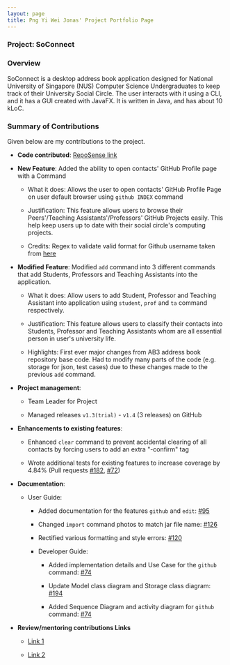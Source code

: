 ```yaml
---
layout: page
title: Png Yi Wei Jonas' Project Portfolio Page
---
```


### Project: SoConnect

### Overview

SoConnect is a desktop address book application designed for National University of Singapore (NUS) Computer Science Undergraduates to keep track of their University Social Circle. The user interacts with it using a CLI, and it has a GUI created with JavaFX. It is written in Java, and has about 10 kLoC.


### Summary of Contributions

Given below are my contributions to the project.

* **Code contributed**: [RepoSense link](https://nus-cs2103-ay2223s1.github.io/tp-dashboard/?search=jonaspng&breakdown=true)

* **New Feature**: Added the ability to open contacts' GitHub Profile page with a Command

  * What it does: Allows the user to open contacts' GitHub Profile Page on user default browser using `github INDEX` command

  * Justification: This feature allows users to browse their Peers'/Teaching Assistants'/Professors' GitHub Projects easily. This help keep users up to date with their social circle's computing projects.
    
  * Credits: Regex to validate valid format for Github username taken from [here](https://github.com/shinnn/github-username-regex)


* **Modified Feature**: Modified `add` command into 3 different commands that add Students, Professors and Teaching Assistants into the application.
  
  * What it does: Allow users to add Student, Professor and Teaching Assistant into application using `student`, `prof` and `ta` command respectively.

  * Justification: This feature allows users to classify their contacts into Students, Professor and Teaching Assistants whom are all essential person in user's university life.

  * Highlights: First ever major changes from AB3 address book repository base code. Had to modify many parts of the code (e.g. storage for json, test cases) due to these changes made to the previous `add` command.  

  
* **Project management**:

  * Team Leader for Project

  * Managed releases `v1.3(trial)` - `v1.4` (3 releases) on GitHub


* **Enhancements to existing features**:

  * Enhanced `clear` command to prevent accidental clearing of all contacts by forcing users to add an extra "-confirm" tag

  * Wrote additional tests for existing features to increase coverage by 4.84% (Pull requests [#182](https://github.com/AY2223S1-CS2103T-W08-3/tp/pull/182), [#72](https://github.com/AY2223S1-CS2103T-W08-3/tp/pull/72))


* **Documentation**:

  * User Guide:

    * Added documentation for the features `github` and `edit`: [#95](https://github.com/AY2223S1-CS2103T-W08-3/tp/pull/95)
    
    * Changed `import` command photos to match jar file name: [#126](https://github.com/AY2223S1-CS2103T-W08-3/tp/pull/126)
    
    * Rectified various formatting and style errors: [#120](https://github.com/AY2223S1-CS2103T-W08-3/tp/pull/120)
  
    * Developer Guide:

      * Added implementation details and Use Case for the `github` command: [#74](https://github.com/AY2223S1-CS2103T-W08-3/tp/pull/76)
    
      * Update Model class diagram and Storage class diagram: [#194](https://github.com/AY2223S1-CS2103T-W08-3/tp/pull/194)
    
      * Added Sequence Diagram and activity diagram for `github` command: [#74](https://github.com/AY2223S1-CS2103T-W08-3/tp/pull/76)
    
* **Review/mentoring contributions Links**

  * [Link 1](https://github.com/AY2223S1-CS2103T-W08-3/tp/pull/93#issuecomment-1288150131)

  * [Link 2](https://github.com/AY2223S1-CS2103T-W08-3/tp/pull/74#discussion_r999120307)